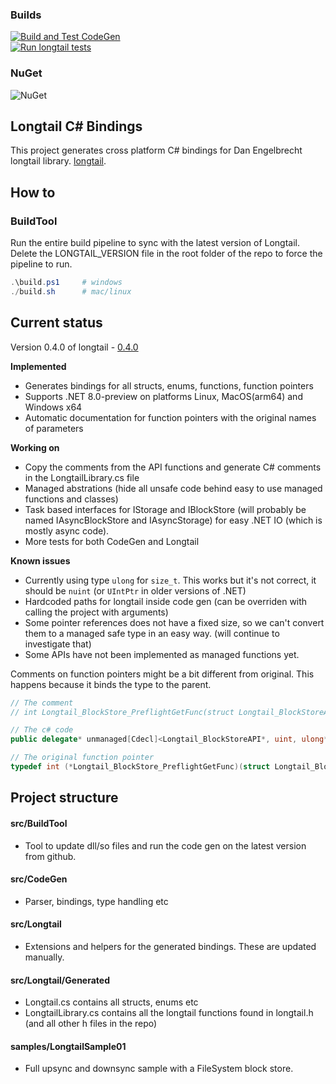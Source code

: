 ### Builds
[![Build and Test CodeGen](https://github.com/goalsgame/longtail-dotnet-bindings/actions/workflows/build.yml/badge.svg)](https://github.com/goalsgame/longtail-dotnet-bindings/actions/workflows/build.yml)   
[![Run longtail tests](https://github.com/goalsgame/longtail-dotnet-bindings/actions/workflows/longtail.yml/badge.svg)](https://github.com/goalsgame/longtail-dotnet-bindings/actions/workflows/longtail.yml)

### NuGet
![NuGet](https://img.shields.io/nuget/v/longtail-dotnet-bindings) 

## Longtail C# Bindings
This project generates cross platform C# bindings for Dan Engelbrecht longtail library. [longtail](https://github.com/DanEngelbrecht/longtail).

## How to
### BuildTool
Run the entire build pipeline to sync with the latest version of Longtail. 
Delete the LONGTAIL_VERSION file in the root folder of the repo to force the pipeline to run.
```powershell
.\build.ps1     # windows
./build.sh      # mac/linux
```

## Current status
Version 0.4.0 of longtail - [0.4.0](https://github.com/DanEngelbrecht/longtail/releases/tag/v0.4.0)

**Implemented**
* Generates bindings for all structs, enums, functions, function pointers
* Supports .NET 8.0-preview on platforms Linux, MacOS(arm64) and Windows x64
* Automatic documentation for function pointers with the original names of parameters

**Working on**
* Copy the comments from the API functions and generate C# comments in the LongtailLibrary.cs file
* Managed abstrations (hide all unsafe code behind easy to use managed functions and classes)
* Task based interfaces for IStorage and IBlockStore (will probably be named IAsyncBlockStore and IAsyncStorage) for easy .NET IO (which is mostly async code).
* More tests for both CodeGen and Longtail

**Known issues**
* Currently using type `ulong` for `size_t`. This works but it's not correct, it should be `nuint` (or `UIntPtr` in older versions of .NET)
* Hardcoded paths for longtail inside code gen (can be overriden with calling the project with arguments)
* Some pointer references does not have a fixed size, so we can't convert them to a managed safe type in an easy way. (will continue to investigate that)
* Some APIs have not been implemented as managed functions yet.

Comments on function pointers might be a bit different from original. This happens because it binds the type to the parent.
```csharp
// The comment
// int Longtail_BlockStore_PreflightGetFunc(struct Longtail_BlockStoreAPI* block_store_api, unsigned int block_count, const unsigned long long int* block_hashes, struct Longtail_AsyncPreflightStartedAPI* optional_async_complete_api)

// The c# code
public delegate* unmanaged[Cdecl]<Longtail_BlockStoreAPI*, uint, ulong*, Longtail_AsyncPreflightStartedAPI*, int> PreflightGet;
```
```c
// The original function pointer
typedef int (*Longtail_BlockStore_PreflightGetFunc)(struct Longtail_BlockStoreAPI* block_store_api, uint32_t block_count, const TLongtail_Hash* block_hashes, struct Longtail_AsyncPreflightStartedAPI* optional_async_complete_api);
```
## Project structure

#### src/BuildTool
* Tool to update dll/so files and run the code gen on the latest version from github.

#### src/CodeGen
* Parser, bindings, type handling etc

#### src/Longtail
* Extensions and helpers for the generated bindings. These are updated manually.

#### src/Longtail/Generated
* Longtail.cs contains all structs, enums etc
* LongtailLibrary.cs contains all the longtail functions found in longtail.h (and all other h files in the repo)

#### samples/LongtailSample01
* Full upsync and downsync sample with a FileSystem block store.
